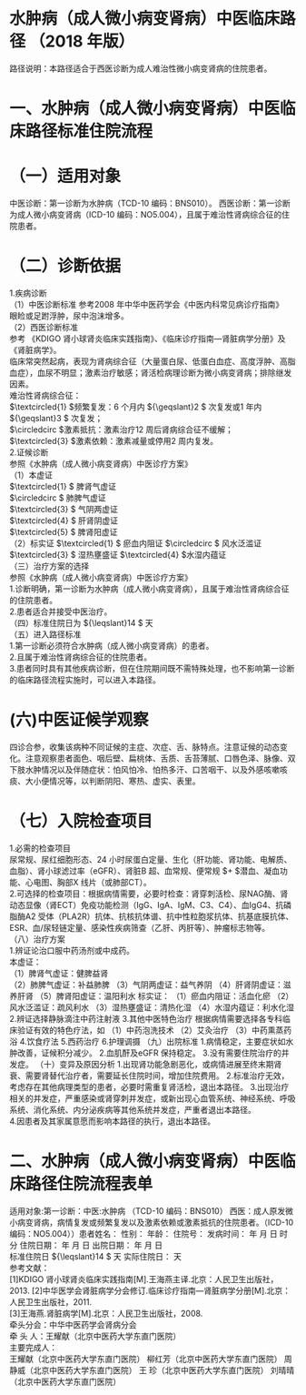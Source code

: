 # 水肿病（成人微小病变肾病）中医临床路径 （2018 年版）  
路径说明：本路径适合于西医诊断为成人难治性微小病变肾病的住院患者。  
#     一、水肿病（成人微小病变肾病）中医临床路径标准住院流程  
# （一）适用对象  
中医诊断：第一诊断为水肿病（TCD-10 编码：BNS010）。 西医诊断：第一诊断为成人微小病变肾病（ICD-10 编码：NO5.004），且属于难治性肾病综合征的住院患者。  
# （二）诊断依据  
1.疾病诊断  
（1）中医诊断标准 参考2008 年中华中医药学会《中医内科常见病诊疗指南》  
眼睑或足跗浮肿，尿中泡沫增多。  
（2）西医诊断标准  
参考 《KDIGO 肾小球肾炎临床实践指南》、《临床诊疗指南—肾脏病学分册》及 《肾脏病学》。  
临床常突然起病，表现为肾病综合征（大量蛋白尿、低蛋白血症、高度浮肿、高脂血症），血尿不明显；激素治疗敏感；肾活检病理诊断为微小病变肾病；排除继发因素。  
难治性肾病综合征：  
$\textcircled{1} $频繁复发：6 个月内 ${\geqslant}2 $ 次复发或1 年内 ${\geqslant}3 $ 次复发；  
$\circledcirc $激素抵抗：激素治疗12 周后肾病综合征不缓解；  
$\textcircled{3} $激素依赖：激素减量或停用2 周内复发。  
2.证候诊断  
参照《水肿病（成人微小病变肾病）中医诊疗方案》  
（1）本虚证  
$\textcircled{1} $ 脾肾气虚证  
$\circledcirc $ 肺脾气虚证  
$\textcircled{3} $ 气阴两虚证  
$\textcircled{4} $ 肝肾阴虚证  
$\textcircled{5} $ 脾肾阳虚证  
（2）标实证 $\textcircled{1} $ 瘀血内阻证  $\circledcirc $ 风水泛滥证  $\textcircled{3} $ 湿热壅盛证  $\textcircled{4} $水湿内蕴证  
（三）治疗方案的选择  
参照《水肿病（成人微小病变肾病）中医诊疗方案》  
1.诊断明确，第一诊断为水肿病（成人微小病变肾病），且属于难治性肾病综合征的住院患者。  
2.患者适合并接受中医治疗。  
（四）标准住院日为 ${\leqslant}14 $ 天  
（五）进入路径标准  
1.第一诊断必须符合水肿病（成人微小病变肾病）的患者。  
2.且属于难治性肾病综合征的住院患者。  
3.患者同时具有其他疾病诊断，但在住院期间既不需特殊处理，也不影响第一诊断的临床路径流程实施时，可以进入本路径。  
# (六)中医证候学观察  
四诊合参，收集该病种不同证候的主症、次症、舌、脉特点。注意证候的动态变化。注意观察患者面色、咽后壁、扁桃体、舌质、舌苔薄腻、口唇色泽、脉像、双下肢水肿情况以及伴随症状：怕风怕冷、怕热多汗、口苦咽干、以及外感咳嗽咳痰、大小便情况等，以判断阴阳、寒热、虚实、表里。  
# （七）入院检查项目  
1.必需的检查项目  
尿常规、尿红细胞形态、24 小时尿蛋白定量、生化（肝功能、肾功能、电解质、血脂）、肾小球滤过率（eGFR）、肾脏B 超、血常规、便常规 $+ $潜血、凝血功能、心电图、胸部X 线片（或肺部CT）。  
2.可选择的检查项目：根据病情需要，必要时检查：肾穿刺活检、尿NAG酶、肾动态显像（肾ECT）免疫功能检测（IgG、IgA、IgM、C3、C4）、血IgG4、抗磷脂酶A2 受体（PLA2R）抗体、抗核抗体谱、抗中性粒胞浆抗体、抗基底膜抗体、ESR、血/尿轻链定量、感染性疾病筛查（乙肝、丙肝等）、肿瘤标志物等。  
（八）治疗方案  
1.辨证论治口服中药汤剂或中成药。  
本虚证：  
（1）脾肾气虚证：健脾益肾  
（2）肺脾气虚证：补益肺脾 （3）气阴两虚证：益气养阴 （4）肝肾阴虚证：滋养肝肾 （5）脾肾阳虚证：温阳利水 标实证： （1）瘀血内阻证：活血化瘀  （2）风水泛滥证：疏风利水 （3）湿热壅盛证：清热化湿 （4）水湿内蕴证：利水化湿 2.辨证选择静脉滴注中药注射液  3.其他中医特色治疗 根据病情需要选择各专科临床验证有效的特色疗法，如 （1）中药泡洗技术 （2）艾灸治疗 （3）中药熏蒸药浴 4.饮食疗法 5.西药治疗  6.护理调摄  （九）出院标准 1.病情稳定，主要症状如水肿改善，证候积分减少。 2.血肌酐及eGFR 保持稳定。 3.没有需要住院治疗的并发症。 （十）变异及原因分析 1.出现肾功能急剧恶化，或病情进展至终末期肾衰、需要肾替代治疗者，需要延长住院时间，增加住院费用。 2.标准治疗无效，考虑存在其他病理类型的患者，必要时需重复肾活检，退出本路径。 3.出现治疗相关的并发症，严重感染或肾穿刺并发症，或新出现心血管系统、神经系统、呼吸系统、消化系统、内分泌疾病等其他系统并发症，严重者退出本路径。  
4.因患者及其家属意愿而影响本路径的执行，退出本路径。  
# 二、水肿病（成人微小病变肾病）中医临床路径住院流程表单  
适用对象:第一诊断：中医:水肿病 （TCD-10 编码：BNS010）  西医：成人原发微小病变肾病，病情复发或频繁复发以及激素依赖或激素抵抗的住院患者。（ICD-10 编码：NO5.004））患者姓名：      性别：     年龄：   住院号：       发病时间：   年  月  日  时  分 住院日期：   年  月  日 出院日期：   年  月   日  
标准住院日 ${\leqslant}14 $ 天                 实际住院日：       天  
参考文献：  
[1]KDIGO 肾小球肾炎临床实践指南[M].王海燕主译.北京：人民卫生出版社，2013. [2]中华医学会肾脏病学分会修订.临床诊疗指南—肾脏病学分册[M].北京：人民卫生出版社，2011.  
[3]王海燕.肾脏病学[M].北京：人民卫生出版社，2008.  
牵头分会：中华中医药学会肾病分会  
牵 头 人：王耀献（北京中医药大学东直门医院）  
主要完成人：  
王耀献（北京中医药大学东直门医院） 
              柳红芳（北京中医药大学东直门医院） 
              周静威（北京中医药大学东直门医院） 
              王  珍（北京中医药大学东直门医院） 
              刘晴晴（北京中医药大学东直门医院）  